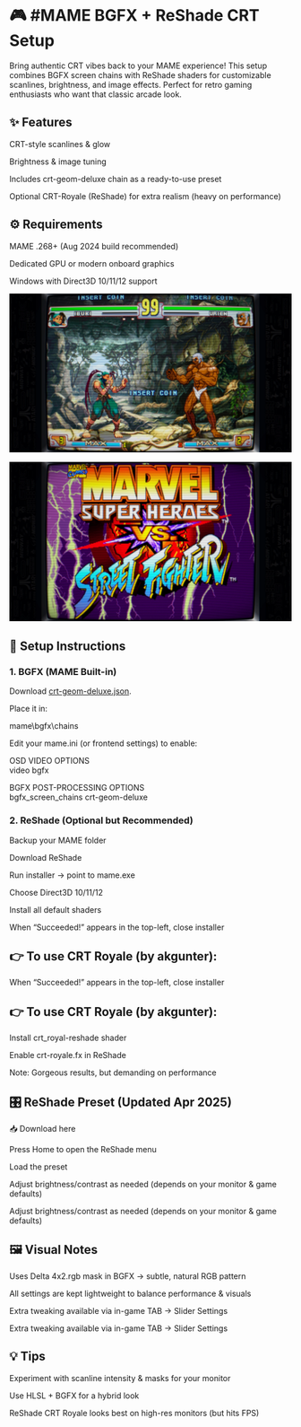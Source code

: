 # 🎮 #MAME BGFX + ReShade CRT Setup



Bring authentic CRT vibes back to your MAME experience!
This setup combines BGFX screen chains with ReShade shaders for customizable scanlines, brightness, and image effects. Perfect for retro gaming enthusiasts who want that classic arcade look.  


## ✨ Features

CRT-style scanlines & glow

Brightness & image tuning

Includes crt-geom-deluxe chain as a ready-to-use preset

Optional CRT-Royale (ReShade) for extra realism (heavy on performance)  



## ⚙️ Requirements

MAME .268+ (Aug 2024 build recommended)

Dedicated GPU or modern onboard graphics

Windows with Direct3D 10/11/12 support  

  ![Screenshot April 2025](https://github.com/JBW-byte/Mame-BGFX-Reshade/blob/main/vwuwyv2fltse1.webp)

  ![Screenshot April 2025](https://github.com/JBW-byte/Mame-BGFX-Reshade/blob/main/ye4jrgrdltse1.webp)


## 🔧 Setup Instructions  

### 1. BGFX (MAME Built-in)

Download [crt-geom-deluxe.json](https://drive.google.com/file/d/1S9rYcUZEVSiZcKPovk4OlVwTiCqhsr16/view?usp=sharing).

Place it in:

mame\bgfx\chains


Edit your mame.ini (or frontend settings) to enable:

OSD VIDEO OPTIONS  
video bgfx  

BGFX POST-PROCESSING OPTIONS  
bgfx_screen_chains crt-geom-deluxe  
  
    
### 2. ReShade (Optional but Recommended)

Backup your MAME folder

Download ReShade

Run installer → point to mame.exe

Choose Direct3D 10/11/12

Install all default shaders

When “Succeeded!” appears in the top-left, close installer  



## 👉 To use CRT Royale (by akgunter):  

When “Succeeded!” appears in the top-left, close installer

## 👉 To use CRT Royale (by akgunter):  

Install crt_royal-reshade shader

Enable crt-royale.fx in ReShade

Note: Gorgeous results, but demanding on performance  



## 🎛️ ReShade Preset (Updated Apr 2025)  

📥 Download here

Press Home to open the ReShade menu

Load the preset

Adjust brightness/contrast as needed (depends on your monitor & game defaults)  



Adjust brightness/contrast as needed (depends on your monitor & game defaults)


## 🖼️ Visual Notes

Uses Delta 4x2.rgb mask in BGFX → subtle, natural RGB pattern

All settings are kept lightweight to balance performance & visuals

Extra tweaking available via in-game TAB → Slider Settings  



Extra tweaking available via in-game TAB → Slider Settings


## 💡 Tips

Experiment with scanline intensity & masks for your monitor

Use HLSL + BGFX for a hybrid look


ReShade CRT Royale looks best on high-res monitors (but hits FPS)  

